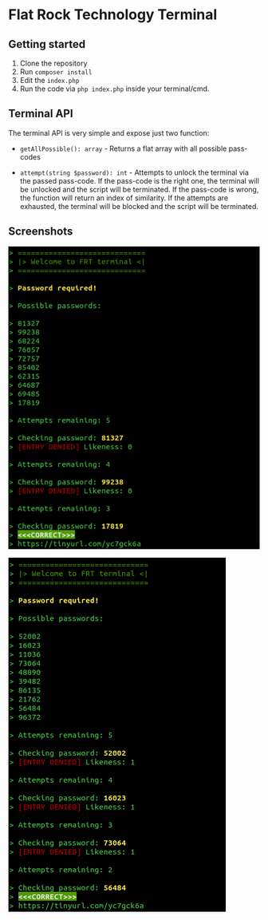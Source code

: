 Flat Rock Technology Terminal
==============================

Getting started
------------------------------
1. Clone the repository
2. Run `composer install`
3. Edit the `index.php`
4. Run the code via `php index.php` inside your terminal/cmd.

Terminal API
------------------------------

The terminal API is very simple and expose just two function:

* `getAllPossible(): array` - Returns a flat array with all possible pass-codes

* `attempt(string $password): int` - Attempts to unlock the terminal via the passed pass-code.  If the pass-code is the right one, the terminal will be unlocked and the script will be terminated. If the pass-code is wrong, the function will return an index of similarity. If the attempts are exhausted, the terminal will be blocked and the script will be terminated.

Screenshots
-------------------------------

![Screenshot1](screenshots/shot1.png)

![Screenshot2](screenshots/shot2.png)
